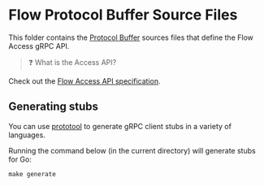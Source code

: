 # Flow Protocol Buffer Source Files

This folder contains the [Protocol Buffer](https://developers.google.com/protocol-buffers) sources files that define the Flow Access gRPC API.

> ❓ What is the Access API?

Check out the [Flow Access API specification](/docs/content/access-api-spec.md).

## Generating stubs

You can use [prototool](https://github.com/uber/prototool) to generate gRPC client stubs in a variety of languages.

Running the command below (in the current directory) will generate stubs for Go:

```shell script
make generate
```
